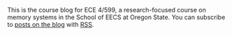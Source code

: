This is the course blog for ECE 4/599, a research-focused course on memory systems in the School of EECS at Oregon State.
You can subscribe to [posts on the blog][blog] with [RSS][].

[blog]: https://github.com/khale/mem-systems-w25/blog
[rss]: https://github.com/khale/mem-systems-w25/rss.xml
